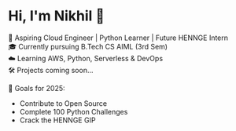 # Hi, I'm Nikhil 👋  
🚀 Aspiring Cloud Engineer | Python Learner | Future HENNGE Intern  
🎓 Currently pursuing B.Tech CS AIML (3rd Sem)  
☁️ Learning AWS, Python, Serverless & DevOps  
🛠️ Projects coming soon...

🌱 Goals for 2025:  
- Contribute to Open Source  
- Complete 100 Python Challenges  
- Crack the HENNGE GIP  
